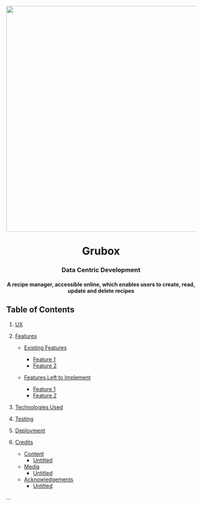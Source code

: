 <h1 align="center">
<br>
  <img src="img/grubox-snapshot.png" width="600">
  <br>
    <br>
  Grubox
  <br>
</h1>

<h3 align="center">Data Centric Development</h3>

<h4 align="center">A recipe manager, accessible online, which enables users to create, read, update and delete recipes</h4>

## Table of Contents

<!--ts-->

1. [UX](#UX)

2. [Features](#Features)
    - [Existing Features](#Existing-Features)
        - [Feature 1](#Feature-1)
        - [Feature 2](#Feature-2)

    - [Features Left to Implement](#Features-Left-to-Implement)
        - [Feature 1](#Feature-1)
        - [Feature 2](#Feature-2)

3. [Technologies Used](#Technologies-Used)

4. [Testing](#Testing)

5. [Deployment](#Deployment)

6. [Credits](#Credits)
    - [Content](#Content)
        - [Untitled](#Untitled)
    - [Media](#Media)
        - [Untitled](#Untitled)
    - [Acknowledgements](#Acknowledgements)
        - [Untitled](#Untitled)
    <!--te-->

...